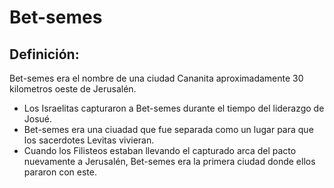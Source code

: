 # Bet-semes

## Definición: 

Bet-semes era el nombre de una ciudad Cananita aproximadamente 30 kilometros oeste de Jerusalén.

* Los Israelitas capturaron a Bet-semes durante el tiempo del liderazgo de Josué.
* Bet-semes era una ciuadad que fue separada como un lugar para que los sacerdotes Levitas vivieran.
* Cuando los Filisteos estaban llevando el capturado arca del pacto nuevamente a Jerusalén, Bet-semes era la primera ciudad donde ellos pararon con este.

